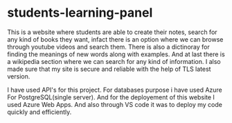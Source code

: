 # students-learning-panel
This is a website where students are able to create their notes, search for any kind of books they want, infact there is an option where we can browse through youtube videos and search them. There is also a dictinoray for finding the meanings of new words along with examples. And at last there is a wikipedia section where we can search for any kind of information. I also made sure that my site is secure and reliable with the help of TLS latest version.

I have used API's for this project. 
For databases purpose i have used Azure For PostgreSQL(single server). 
And for the deployement of this website I used Azure Web Apps. 
And also through VS code it was to deploy my code quickly and efficiently.  

